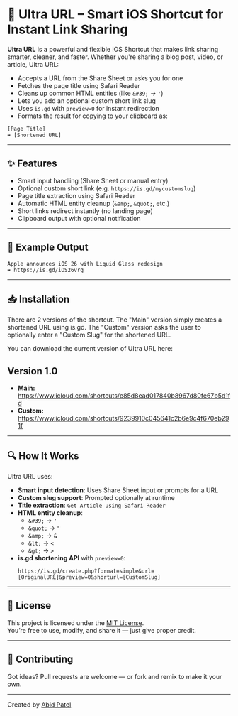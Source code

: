 # 🚀 Ultra URL – Smart iOS Shortcut for Instant Link Sharing

**Ultra URL** is a powerful and flexible iOS Shortcut that makes link sharing smarter, cleaner, and faster. Whether you're sharing a blog post, video, or article, Ultra URL:

- Accepts a URL from the Share Sheet or asks you for one
- Fetches the page title using Safari Reader
- Cleans up common HTML entities (like `&#39;` → `'`)
- Lets you add an optional custom short link slug
- Uses `is.gd` with `preview=0` for instant redirection
- Formats the result for copying to your clipboard as:

```
[Page Title]
➡️ [Shortened URL]
```

---

## ✨ Features

- Smart input handling (Share Sheet or manual entry)
- Optional custom short link (e.g. `https://is.gd/mycustomslug`)
- Page title extraction using Safari Reader
- Automatic HTML entity cleanup (`&amp;`, `&quot;`, etc.)
- Short links redirect instantly (no landing page)
- Clipboard output with optional notification

---

## 📸 Example Output

```
Apple announces iOS 26 with Liquid Glass redesign
➡️ https://is.gd/iOS26vrg
```

---

## 📥 Installation

There are 2 versions of the shortcut. The "Main" version simply creates a shortened URL using is.gd. The "Custom" version asks the user to optionally enter a "Custom Slug" for the shortened URL.

You can download the current version of Ultra URL here:

## Version 1.0
- **Main:** https://www.icloud.com/shortcuts/e85d8ead017840b8967d80fe67b5d1fd
- **Custom:** https://www.icloud.com/shortcuts/9239910c045641c2b6e9c4f670eb291f

---

## 🔍 How It Works

Ultra URL uses:
- **Smart input detection**: Uses Share Sheet input or prompts for a URL
- **Custom slug support**: Prompted optionally at runtime
- **Title extraction**: `Get Article using Safari Reader`
- **HTML entity cleanup**:
  - `&#39;` → `'`
  - `&quot;` → `"`
  - `&amp;` → `&`
  - `&lt;` → `<`
  - `&gt;` → `>`
- **is.gd shortening API** with `preview=0`:
  ```
  https://is.gd/create.php?format=simple&url=[OriginalURL]&preview=0&shorturl=[CustomSlug]
  ```

---

## 🪪 License

This project is licensed under the [MIT License](LICENSE).  
You’re free to use, modify, and share it — just give proper credit.

---

## 🤝 Contributing

Got ideas? Pull requests are welcome — or fork and remix to make it your own.

---

Created by [Abid Patel](https://abidpatel.com)
